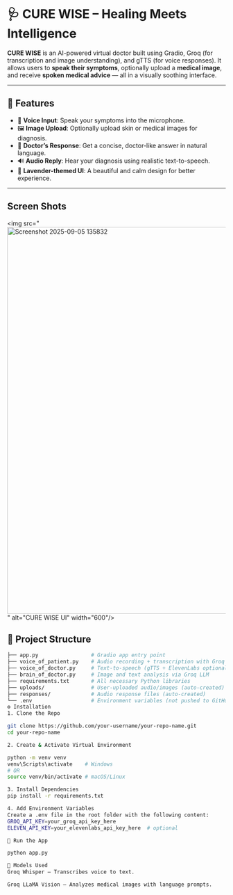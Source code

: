 # 🩺 CURE WISE – Healing Meets Intelligence

**CURE WISE** is an AI-powered virtual doctor built using Gradio, Groq (for transcription and image understanding), and gTTS (for voice responses). It allows users to **speak their symptoms**, optionally upload a **medical image**, and receive **spoken medical advice** — all in a visually soothing interface.

---

## 🌟 Features

- 🎤 **Voice Input**: Speak your symptoms into the microphone.
- 🖼️ **Image Upload**: Optionally upload skin or medical images for diagnosis.
- 💬 **Doctor’s Response**: Get a concise, doctor-like answer in natural language.
- 🔊 **Audio Reply**: Hear your diagnosis using realistic text-to-speech.
- 🎨 **Lavender-themed UI**: A beautiful and calm design for better experience.

---

## Screen Shots

<img src="<img width="1879" height="890" alt="Screenshot 2025-09-05 135832" src="https://github.com/user-attachments/assets/a4a0104f-5485-4c98-a63b-e01d5f61c278" />
" alt="CURE WISE UI" width="600"/>

## 📁 Project Structure

```bash
├── app.py                 # Gradio app entry point
├── voice_of_patient.py    # Audio recording + transcription with Groq
├── voice_of_doctor.py     # Text-to-speech (gTTS + ElevenLabs optional)
├── brain_of_doctor.py     # Image and text analysis via Groq LLM
├── requirements.txt       # All necessary Python libraries
├── uploads/               # User-uploaded audio/images (auto-created)
├── responses/             # Audio response files (auto-created)
└── .env                   # Environment variables (not pushed to GitHub)
⚙️ Installation
1. Clone the Repo

git clone https://github.com/your-username/your-repo-name.git
cd your-repo-name

2. Create & Activate Virtual Environment

python -m venv venv
venv\Scripts\activate    # Windows
# OR
source venv/bin/activate # macOS/Linux

3. Install Dependencies
pip install -r requirements.txt

4. Add Environment Variables
Create a .env file in the root folder with the following content:
GROQ_API_KEY=your_groq_api_key_here
ELEVEN_API_KEY=your_elevenlabs_api_key_here  # optional

🚀 Run the App

python app.py

🧠 Models Used
Groq Whisper – Transcribes voice to text.

Groq LLaMA Vision – Analyzes medical images with language prompts.



